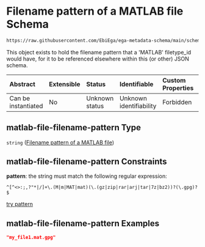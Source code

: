 # Filename pattern of a MATLAB file Schema

```txt
https://raw.githubusercontent.com/EbiEga/ega-metadata-schema/main/schemas/EGA.common-definitions.json#/definitions/matlab-file-filename-pattern
```

This object exists to hold the filename pattern that a 'MATLAB' filetype\_id would have, for it to be referenced elsewhere within this (or other) JSON schema.

| Abstract            | Extensible | Status         | Identifiable            | Custom Properties | Additional Properties | Access Restrictions | Defined In                                                                                           |
| :------------------ | :--------- | :------------- | :---------------------- | :---------------- | :-------------------- | :------------------ | :--------------------------------------------------------------------------------------------------- |
| Can be instantiated | No         | Unknown status | Unknown identifiability | Forbidden         | Allowed               | none                | [EGA.common-definitions.json\*](../../../schemas/EGA.common-definitions.json "open original schema") |

## matlab-file-filename-pattern Type

`string` ([Filename pattern of a MATLAB file](ega-12-definitions-filename-pattern-of-a-matlab-file.md))

## matlab-file-filename-pattern Constraints

**pattern**: the string must match the following regular expression:&#x20;

```regexp
^[^<>:;,?"*|/]+\.(M|m|MAT|mat)(\.(gz|zip|rar|arj|tar|7z|bz2))?(\.gpg)?$
```

[try pattern](https://regexr.com/?expression=%5E%5B%5E%3C%3E%3A%3B%2C%3F%22*%7C%2F%5D%2B%5C.\(M%7Cm%7CMAT%7Cmat\)\(%5C.\(gz%7Czip%7Crar%7Carj%7Ctar%7C7z%7Cbz2\)\)%3F\(%5C.gpg\)%3F%24 "try regular expression with regexr.com")

## matlab-file-filename-pattern Examples

```json
"my_file1.mat.gpg"
```
